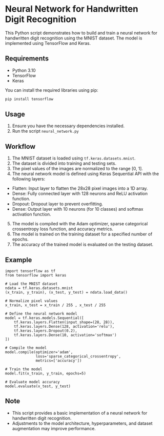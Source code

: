 # Neural Network for Handwritten Digit Recognition

This Python script demonstrates how to build and train a neural network for handwritten digit recognition using the MNIST dataset. The model is implemented using TensorFlow and Keras.

## Requirements

- Python 3.10
- TensorFlow
- Keras

You can install the required libraries using pip:

```bash
pip install tensorflow
```

## Usage

1. Ensure you have the necessary dependencies installed.
2. Run the script `neural_network.py`

## Workflow

1. The MNIST dataset is loaded using `tf.keras.datasets.mnist`.
2. The dataset is divided into training and testing sets.
3. The pixel values of the images are normalized to the range [0, 1].
4. The neural network model is defined using Keras Sequential API with the following layers:
  - Flatten: Input layer to flatten the 28x28 pixel images into a 1D array.
  - Dense: Fully connected layer with 128 neurons and ReLU activation function.
  - Dropout: Dropout layer to prevent overfitting.
  - Dense: Output layer with 10 neurons (for 10 classes) and softmax activation function.
5. The model is compiled with the Adam optimizer, sparse categorical crossentropy loss function, and accuracy metrics.
6. The model is trained on the training dataset for a specified number of epochs.
7. The accuracy of the trained model is evaluated on the testing dataset.

## Example

```
import tensorflow as tf
from tensorflow import keras

# Load the MNIST dataset
ndata = tf.keras.datasets.mnist
(x_train, y_train), (x_test, y_test) = ndata.load_data()

# Normalize pixel values
x_train, x_test = x_train / 255 , x_test / 255

# Define the neural network model
model = tf.keras.models.Sequential([
    tf.keras.layers.Flatten(input_shape=(28, 28)),
    tf.keras.layers.Dense(128, activation='relu'),
    tf.keras.layers.Dropout(0.2),
    tf.keras.layers.Dense(10, activation='softmax')
])

# Compile the model
model.compile(optimizer='adam',
              loss='sparse_categorical_crossentropy',
              metrics=['accuracy'])

# Train the model
model.fit(x_train, y_train, epochs=5)

# Evaluate model accuracy
model.evaluate(x_test, y_test)
```
## Note

- This script provides a basic implementation of a neural network for handwritten digit recognition.
- Adjustments to the model architecture, hyperparameters, and dataset augmentation may improve performance.
